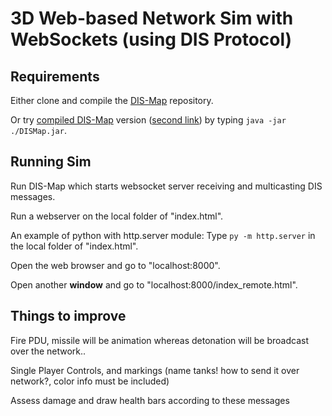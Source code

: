 # 3D Web-based Network Sim with WebSockets (using DIS Protocol)
## Requirements
Either clone and compile the [DIS-Map](https://github.com/mcgredonps/DIS_Map) repository.

Or try [compiled DIS-Map](https://drive.google.com/open?id=1CRl7q_NvQ7hJV-PYNZmWjaGsR-IrJ0Xs) version ([second link](https://www.dropbox.com/s/wewfdabb167wsbv/dismap-dist.rar?dl=0)) by typing `java -jar ./DISMap.jar`. 
## Running Sim
Run DIS-Map which starts websocket server receiving and multicasting DIS messages.

Run a webserver on the local folder of "index.html".

An example of python with http.server module:
Type
`py -m http.server` in the local folder of "index.html".

Open the web browser and go to "localhost:8000".

Open another **window** and go to "localhost:8000/index_remote.html".

## Things to improve
Fire PDU, missile will be animation whereas detonation will be broadcast over the network..

Single Player Controls, and markings (name tanks! how to send it over network?, color info must be included)

Assess damage and draw health bars according to these messages

